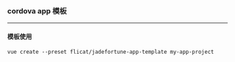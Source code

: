 ### cordova app 模板
-------------
#### 模板使用
```
vue create --preset flicat/jadefortune-app-template my-app-project
```
